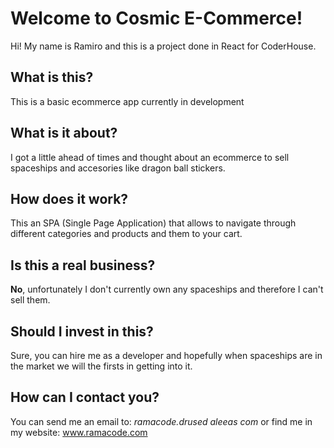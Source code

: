 # Welcome to Cosmic E-Commerce!

Hi! My name is Ramiro and this is a project done in React for CoderHouse.

## What is this?

This is a basic ecommerce app currently in development

## What is it about?

I got a little ahead of times and thought about an ecommerce to sell spaceships and accesories like dragon ball stickers.

## How does it work?

This an SPA (Single Page Application) that allows to navigate through different categories and products and them to your cart.

## Is this a real business?

**No**, unfortunately I don't currently own any spaceships and therefore I can't sell them.

## Should I invest in this?

Sure, you can hire me as a developer and hopefully when spaceships are in the market we will the firsts in getting into it.

## How can I contact you?

You can send me an email to: *ramacode.drused    aleeas   com* or find me in my website: www.ramacode.com
